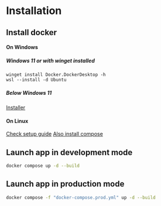 
# Installation
## Install docker
#### On Windows
##### Windows 11 or with winget installed
```pwsh
winget install Docker.DockerDesktop -h
wsl --install -d Ubuntu
```
##### Below Windows 11
[Installer](https://desktop.docker.com/win/main/amd64/Docker%20Desktop%20Installer.exe)

#### On Linux
[Check setup guide](https://docs.docker.com/engine/install/)
[Also install compose](https://docs.docker.com/compose/cli-command/#install-on-linux)
## Launch app in development mode
```bash
docker compose up -d --build
```

## Launch app in production mode
```bash
docker compose -f "docker-compose.prod.yml" up -d --build
```

